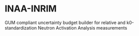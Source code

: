 # INAA-INRIM
GUM compliant uncertainty budget builder for relative and k0-standardization Neutron Activation Analysis measurements
